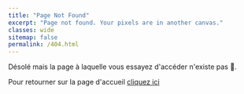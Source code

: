 ```yaml
---
title: "Page Not Found"
excerpt: "Page not found. Your pixels are in another canvas."
classes: wide
sitemap: false
permalink: /404.html
---
```


Désolé mais la page à laquelle vous essayez d'accéder n'existe pas 🥺.

Pour retourner sur la page d'accueil [cliquez ici](https://lbourdois.github.io/blog/)

